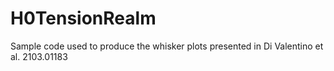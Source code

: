 # H0TensionRealm
Sample code used to produce the whisker plots presented in Di Valentino et al. 2103.01183
